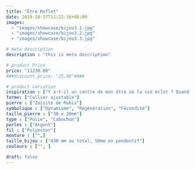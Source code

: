 ```yaml
---
title: "Être Reflet"
date: 2019-10-17T11:22:16+06:00
images: 
  - "images/showcase/bijou3.1.jpg"
  - "images/showcase/bijou3.2.jpg"
  - "images/showcase/bijou3.3.jpg"

# meta description
description : "this is meta description"

# product Price
price: "11230.00"
###discount_price: "25.00"####

# product variation
inspiration : ["Y a-t-il un centre de mon être où la vie éclot ? Quand ai-je été réellement à côté ? Les cicatrices et les blessures sont là, et alors ! Ma chaire chutera, et alors ! Ne vois-tu pas depuis quel espace je te vois ? Viens, il y a encore tant de paysages à découvrir !"]
forme: ["Collier ajustable"]
pierre : ["Zoïsite de Rubis"]
symbolique : ["Dynamisme", "Régénération", "Fécondité"]
taille_pierre : ["30 x 20mm"]
type : ["Polie", "Cabochon"]
perles : ["Argent"]
fil : ["Polyester"]
monture : ["",]
taille_bijou : ["430 mm au total, 50mm en pendentif"]
couleurs : ["", ]

draft: false
---
```


